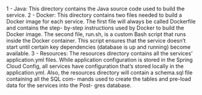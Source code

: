 1 - Java: This directory contains the Java source code used to build the service.
2 - Docker: This directory contains two files needed to build a Docker image for
each service. The first file will always be called Dockerfile and contains the step-
by-step instructions used by Docker to build the Docker image. The second file,
run.sh, is a custom Bash script that runs inside the Docker container. This script
ensures that the service doesn’t start until certain key dependencies (database is
up and running) become available.
3 - Resources: The resources directory contains all the services’ application.yml
files. While application configuration is stored in the Spring Cloud Config, all
services have configuration that’s stored locally in the application.yml. Also, the
resources directory will contain a schema.sql file containing all the SQL com-
mands used to create the tables and pre-load data for the services into the Post-
gres database.
